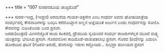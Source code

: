 +++
title = "007 ಸುರಪನಡವಿಯ ಚುಚ್ಚಿದೊಡೆ"

+++
ಸುರಪ-ಇಂದ್ರ, (ಇಂದ್ರನ) ಅರಮನೆಯ ಗಾಯಕ-ಚಿತ್ರಸೇನ ಎಂಬ ಗಂಧರ್ವ ಅವನು ಘೋಷಯಾತ್ರೆಯ ಸಂದರ್ಭದಲ್ಲಿ ಕೌರವಾದಿಗಳನ್ನು ಬಂಧಿಸಿ ಕರೆದೊಯ್ದಾಗ ಅಣ್ಣನ ಆಜ್ಞೆಯಂತೆ ಅರ್ಜುನ ಬಂದು ಗಂಧರ್ವನನ್ನು ಸೋಲಿಸಿ ಕೌರವನನ್ನು ಬಿಡಿಸಿಕೊಂಡು ಬಂದ ಪ್ರಸಂಗ.   
ಜರಡು(ಜಂತ್ರದ) ಮೀನನೆಚ್ಚೊಡೆ ರಾಯ ಕಟಕದಲ್ಲಿ ದ್ರೌಪದಿಯ ಸ್ವಯಂವರ ಸಂದರ್ಭ ರಾಜರುಗಳೆಲ್ಲರ ಮುಂದೆ ಮತ್ಸ್ಯ ಯಂತ್ರವನ್ನು ಭೇದಿಸಿದ ಪ್ರಸಂಗ. ಗೊರವನೊಳು ಕಾದಿದೊಡೆ-ಪಾಶುಪತಲಾಭ ಪ್ರಸಂಗ. ಗೊರವ (ಶಿವ)ನನ್ನು ಎದುರಿಸಿ ಹೋರಾಡಿದ ಘಟನೆ (ಗೊರವ-ತಿರುಕ), ಹೆಂಗುಸನ್ನು ಇರುಳು ಕದ್ದೋಡಿದ... ಸುಭದ್ರಾ ಪರಿಣಯದ ಪ್ರಸಂಗ